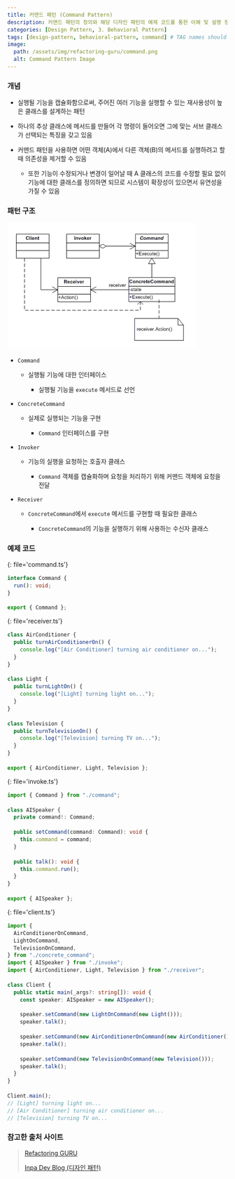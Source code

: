 ```yaml
---
title: 커맨드 패턴 (Command Pattern)
description: 커맨드 패턴의 정의와 해당 디자인 패턴의 예제 코드를 통한 이해 및 설명 정리
categories: [Design Pattern, 3. Behavioral Pattern]
tags: [design-pattern, behavioral-pattern, command] # TAG names should always be lowercase
image:
  path: /assets/img/refactoring-guru/command.png
  alt: Command Pattern Image
---
```


### 개념

- 실행될 기능을 캡슐화함으로써, 주어진 여러 기능을 실행할 수 있는 재사용성이 높은 클래스를 설계하는 패턴

- 하나의 추상 클래스에 메서드를 만들어 각 명령이 들어오면 그에 맞는 서브 클래스가 선택되는 특징을 갖고 있음

- 커맨드 패턴을 사용하면 어떤 객체(A)에서 다른 객체(B)의 메서드를 실행하려고 할 때 의존성을 제거할 수 있음

  - 또한 기능이 수정되거나 변경이 일어날 때 A 클래스의 코드를 수정할 필요 없이 기능에 대한 클래스를 정의하면 되므로 시스템이 확장성이 있으면서 유연성을 가질 수 있음

### 패턴 구조

![command](/assets/img/structure/command.png)

- `Command`

  - 실행될 기능에 대한 인터페이스

    - 실행될 기능을 `execute` 메서드로 선언

- `ConcreteCommand`

  - 실제로 실행되는 기능을 구현

    - `Command` 인터페이스를 구현

- `Invoker`

  - 기능의 실행을 요청하는 호출자 클래스

    - `Command` 객체를 캡슐화하며 요청을 처리하기 위해 커맨드 객체에 요청을 전달

- `Receiver`

  - `ConcreteCommand`에서 `execute` 메서드를 구현할 때 필요한 클래스

    - `ConcreteCommand`의 기능을 실행하기 위해 사용하는 수신자 클래스

### 예제 코드

{: file='command.ts'}

```ts
interface Command {
  run(): void;
}

export { Command };
```

{: file='receiver.ts'}

```ts
class AirConditioner {
  public turnAirConditionerOn() {
    console.log("[Air Conditioner] turning air conditioner on...");
  }
}

class Light {
  public turnLightOn() {
    console.log("[Light] turning light on...");
  }
}

class Television {
  public turnTelevisionOn() {
    console.log("[Television] turning TV on...");
  }
}

export { AirConditioner, Light, Television };
```

{: file='invoke.ts'}

```ts
import { Command } from "./command";

class AISpeaker {
  private command!: Command;

  public setCommand(command: Command): void {
    this.command = command;
  }

  public talk(): void {
    this.command.run();
  }
}

export { AISpeaker };
```

{: file='client.ts'}

```ts
import {
  AirConditionerOnCommand,
  LightOnCommand,
  TelevisionOnCommand,
} from "./concrete_command";
import { AISpeaker } from "./invoke";
import { AirConditioner, Light, Television } from "./receiver";

class Client {
  public static main(_args?: string[]): void {
    const speaker: AISpeaker = new AISpeaker();

    speaker.setCommand(new LightOnCommand(new Light()));
    speaker.talk();

    speaker.setCommand(new AirConditionerOnCommand(new AirConditioner()));
    speaker.talk();

    speaker.setCommand(new TelevisionOnCommand(new Television()));
    speaker.talk();
  }
}

Client.main();
// [Light] turning light on...
// [Air Conditioner] turning air conditioner on...
// [Television] turning TV on...
```

### 참고한 출처 사이트

> [Refactoring GURU](https://refactoring.guru/ko/design-patterns)
>
> [Inpa Dev Blog (디자인 패턴)](https://inpa.tistory.com/category/%EB%94%94%EC%9E%90%EC%9D%B8%20%ED%8C%A8%ED%84%B4)
